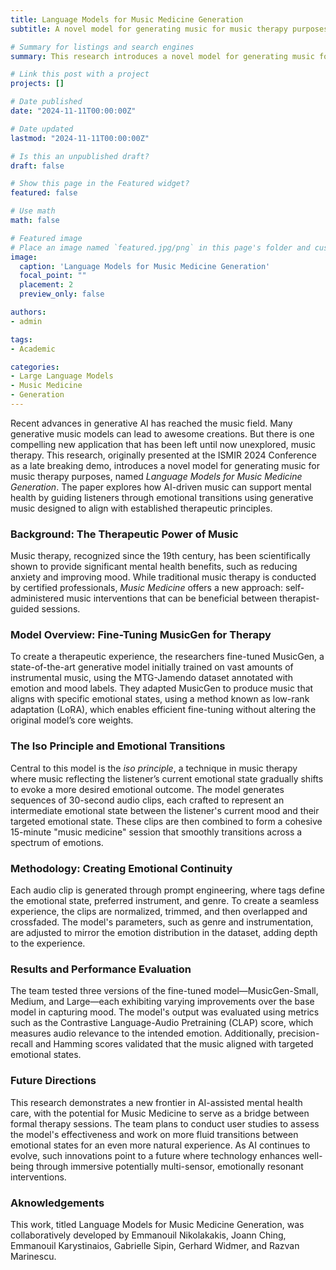 ```yaml
---
title: Language Models for Music Medicine Generation
subtitle: A novel model for generating music for music therapy purposes 

# Summary for listings and search engines
summary: This research introduces a novel model for generating music for music therapy purposes, named *Language Models for Music Medicine Generation*. The paper explores how AI-driven music can support mental health by guiding listeners through emotional transitions using generative music designed to align with established therapeutic principles. 

# Link this post with a project
projects: []

# Date published
date: "2024-11-11T00:00:00Z"

# Date updated
lastmod: "2024-11-11T00:00:00Z"

# Is this an unpublished draft?
draft: false

# Show this page in the Featured widget?
featured: false

# Use math
math: false

# Featured image
# Place an image named `featured.jpg/png` in this page's folder and customize its options here.
image:
  caption: 'Language Models for Music Medicine Generation'
  focal_point: ""
  placement: 2
  preview_only: false

authors:
- admin

tags:
- Academic

categories:
- Large Language Models
- Music Medicine
- Generation
---
```



Recent advances in generative AI has reached the music field.
Many generative music models can lead to awesome creations.
But there is one compelling new application that has been left until now unexplored, music therapy. 
This research, originally presented at the ISMIR 2024 Conference as a late breaking demo, introduces a novel model for generating music for music therapy purposes, named *Language Models for Music Medicine Generation*. The paper explores how AI-driven music can support mental health by guiding listeners through emotional transitions using generative music designed to align with established therapeutic principles.


### Background: The Therapeutic Power of Music

Music therapy, recognized since the 19th century, has been scientifically shown to provide significant mental health benefits, such as reducing anxiety and improving mood. While traditional music therapy is conducted by certified professionals, *Music Medicine* offers a new approach: self-administered music interventions that can be beneficial between therapist-guided sessions.

### Model Overview: Fine-Tuning MusicGen for Therapy

To create a therapeutic experience, the researchers fine-tuned MusicGen, a state-of-the-art generative model initially trained on vast amounts of instrumental music, using the MTG-Jamendo dataset annotated with emotion and mood labels. They adapted MusicGen to produce music that aligns with specific emotional states, using a method known as low-rank adaptation (LoRA), which enables efficient fine-tuning without altering the original model’s core weights.

### The Iso Principle and Emotional Transitions

Central to this model is the *iso principle*, a technique in music therapy where music reflecting the listener’s current emotional state gradually shifts to evoke a more desired emotional outcome. The model generates sequences of 30-second audio clips, each crafted to represent an intermediate emotional state between the listener's current mood and their targeted emotional state. These clips are then combined to form a cohesive 15-minute "music medicine" session that smoothly transitions across a spectrum of emotions.

### Methodology: Creating Emotional Continuity

Each audio clip is generated through prompt engineering, where tags define the emotional state, preferred instrument, and genre. To create a seamless experience, the clips are normalized, trimmed, and then overlapped and crossfaded. The model's parameters, such as genre and instrumentation, are adjusted to mirror the emotion distribution in the dataset, adding depth to the experience.

### Results and Performance Evaluation

The team tested three versions of the fine-tuned model—MusicGen-Small, Medium, and Large—each exhibiting varying improvements over the base model in capturing mood. The model's output was evaluated using metrics such as the Contrastive Language-Audio Pretraining (CLAP) score, which measures audio relevance to the intended emotion. Additionally, precision-recall and Hamming scores validated that the music aligned with targeted emotional states.

### Future Directions

This research demonstrates a new frontier in AI-assisted mental health care, with the potential for Music Medicine to serve as a bridge between formal therapy sessions. The team plans to conduct user studies to assess the model's effectiveness and work on more fluid transitions between emotional states for an even more natural experience. As AI continues to evolve, such innovations point to a future where technology enhances well-being through immersive potentially multi-sensor, emotionally resonant interventions.

### Aknowledgements

This work, titled Language Models for Music Medicine Generation, was collaboratively developed by Emmanouil Nikolakakis, Joann Ching, Emmanouil Karystinaios, Gabrielle Sipin, Gerhard Widmer, and Razvan Marinescu. 
